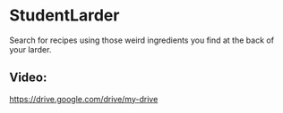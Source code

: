 # StudentLarder

Search for recipes using those weird ingredients you find at the back of your larder.

## Video:

https://drive.google.com/drive/my-drive
